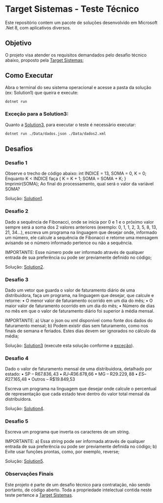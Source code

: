 
# Target Sistemas - Teste Técnico

Este repositório contem um pacote de soluções desenvolvido em Microsoft .Net 8, com aplicativos diversos.

## Objetivo

O projeto visa atender os requisitos demandados pelo desafio técnico abaixo, proposto pela [Target Sistemas](https://targetsistemas.com.br/);

## Como Executar

Abra o terminal do seu sistema operacional e acesse a pasta da solução (ex: Solution1) que queira e execute: 
```sh
dotnet run
```` 
### Exceção para a Solution3:

Quanto a [Solution3](Solution3), para executar o teste é necessário executar:
```sh
dotnet run ./Data/dados.json ./Data/dados2.xml
```` 

## Desafios

### Desafio 1

Observe o trecho de código abaixo: int INDICE = 13, SOMA = 0, K = 0;
Enquanto K < INDICE faça { K = K + 1; SOMA = SOMA + K; }
Imprimir(SOMA);
Ao final do processamento, qual será o valor da variável SOMA?

Solução: [Solution1](Solution1).

### Desafio 2

Dado a sequência de Fibonacci, onde se inicia por 0 e 1 e o próximo valor sempre será a soma dos 2 valores anteriores (exemplo: 0, 1, 1, 2, 3, 5, 8, 13, 21, 34...), escreva um programa na linguagem que desejar onde, informado um número, ele calcule a sequência de Fibonacci e retorne uma mensagem avisando se o número informado pertence ou não a sequência.

IMPORTANTE: Esse número pode ser informado através de qualquer entrada de sua preferência ou pode ser previamente definido no código;

Solução: [Solution2](Solution2).

### Desafio 3

Dado um vetor que guarda o valor de faturamento diário de uma distribuidora, faça um programa, na linguagem que desejar, que calcule e retorne:
• O menor valor de faturamento ocorrido em um dia do mês;
• O maior valor de faturamento ocorrido em um dia do mês;
• Número de dias no mês em que o valor de faturamento diário foi superior à média mensal.

IMPORTANTE:
a) Usar o json ou xml disponível como fonte dos dados do faturamento mensal;
b) Podem existir dias sem faturamento, como nos finais de semana e feriados. Estes dias devem ser ignorados no cálculo da média;

Solução: [Solution3](Solution3) (execute esta solução conforme a [exceção](#exceção-para-a-solution3)).

### Desafio 4

Dado o valor de faturamento mensal de uma distribuidora, detalhado por estado:
• SP – R$67.836,43
• RJ – R$36.678,66
• MG – R$29.229,88
• ES – R$27.165,48
• Outros – R$19.849,53

Escreva um programa na linguagem que desejar onde calcule o percentual de representação que cada estado teve dentro do valor total mensal da distribuidora.  

Solução: [Solution4](Solution4).

### Desafio 5

Escreva um programa que inverta os caracteres de um string.

IMPORTANTE:
a) Essa string pode ser informada através de qualquer entrada de sua preferência ou pode ser previamente definida no código;
b) Evite usar funções prontas, como, por exemplo, reverse;

Solução: [Solution5](Solution5).

### Observações Finais
Este projeto é parte de um desafio técnico para contratação, não sendo portanto, de código aberto. Toda a propriedade intelectual contida neste teste pertence a [Target Sistemas](https://targetsistemas.com.br/).